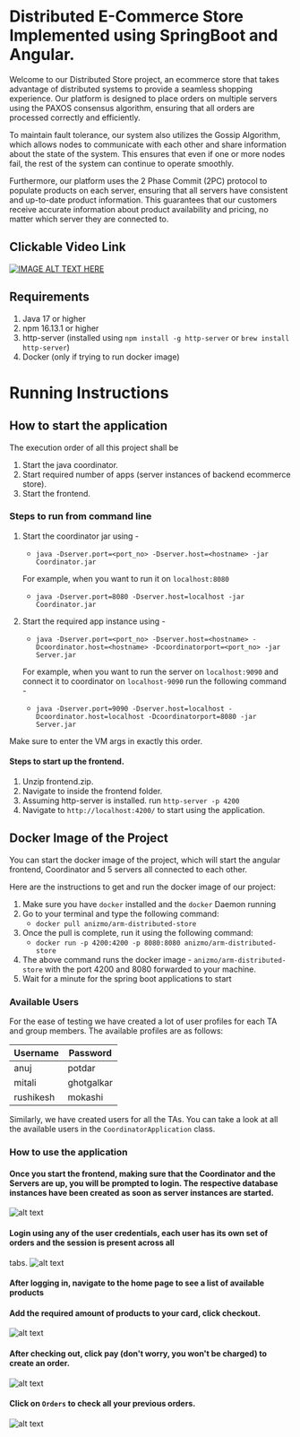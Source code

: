 # Distributed E-Commerce Store Implemented using SpringBoot and Angular.

Welcome to our Distributed Store project, an ecommerce store that takes advantage of distributed systems to provide a
seamless shopping experience. Our platform is designed to place orders on multiple servers using the PAXOS consensus
algorithm, ensuring that all orders are processed correctly and efficiently.

To maintain fault tolerance, our system also utilizes the Gossip Algorithm, which allows nodes to communicate with each
other and share information about the state of the system. This ensures that even if one or more nodes fail, the rest of
the system can continue to operate smoothly.

Furthermore, our platform uses the 2 Phase Commit (2PC) protocol to populate products on each server, ensuring that all
servers have consistent and up-to-date product information. This guarantees that our customers receive accurate
information about product availability and pricing, no matter which server they are connected to.

## Clickable Video Link

[![IMAGE ALT TEXT HERE](https://img.youtube.com/vi/x0uJhF1RLnc/0.jpg)](https://www.youtube.com/watch?v=x0uJhF1RLnc)

## Requirements

1. Java 17 or higher
2. npm 16.13.1 or higher
3. http-server (installed using `npm install -g http-server` or `brew install http-server`)
4. Docker (only if trying to run docker image)

# Running Instructions

## How to start the application

The execution order of all this project shall be

1. Start the java coordinator.
2. Start required number of apps (server instances of backend ecommerce store).
3. Start the frontend.

### Steps to run from command line

1. Start the coordinator jar using -

   - `java -Dserver.port=<port_no> -Dserver.host=<hostname> -jar Coordinator.jar`

   For example, when you want to run it on `localhost:8080`

   - `java -Dserver.port=8080 -Dserver.host=localhost -jar Coordinator.jar`

2. Start the required app instance using -

   - `java -Dserver.port=<port_no> -Dserver.host=<hostname> -Dcoordinator.host=<hostname> -Dcoordinatorport=<port_no> -jar Server.jar`

   For example, when you want to run the server on `localhost:9090` and connect it to coordinator on `localhost-9090`
   run the following command -

   - `java -Dserver.port=9090 -Dserver.host=localhost -Dcoordinator.host=localhost -Dcoordinatorport=8080 -jar Server.jar`

Make sure to enter the VM args in exactly this order.

#### Steps to start up the frontend.

1. Unzip frontend.zip.
2. Navigate to inside the frontend folder.
3. Assuming http-server is installed. run `http-server -p 4200`
4. Navigate to `http://localhost:4200/` to start using the application.

## Docker Image of the Project

You can start the docker image of the project, which will start the angular frontend, Coordinator and 5 servers all
connected to each other.

Here are the instructions to get and run the docker image of our project:

1. Make sure you have `docker` installed and the `docker` Daemon running
2. Go to your terminal and type the following command:
   - `docker pull anizmo/arm-distributed-store`
3. Once the pull is complete, run it using the following command:
   - `docker run -p 4200:4200 -p 8080:8080 anizmo/arm-distributed-store`
4. The above command runs the docker image - `anizmo/arm-distributed-store` with the port 4200 and 8080 forwarded to
   your machine.
5. Wait for a minute for the spring boot applications to start

### Available Users

For the ease of testing we have created a lot of user profiles for each TA and group members. The available profiles are
as follows:

| Username  | Password   |
|-----------|------------|
| anuj      | potdar     |
| mitali    | ghotgalkar |
| rushikesh | mokashi    |

Similarly, we have created users for all the TAs. You can take a look at all the available users in
the `CoordinatorApplication` class.

### How to use the application

#### Once you start the frontend, making sure that the Coordinator and the Servers are up, you will be prompted to login. The respective database instances have been created as soon as server instances are started.

![alt text](./app/media/database.jpeg)

#### Login using any of the user credentials, each user has its own set of orders and the session is present across all

tabs.
![alt text](./app/media/login.png)

#### After logging in, navigate to the home page to see a list of available products

#### Add the required amount of products to your card, click checkout.

![alt text](./app/media/products.png)

#### After checking out, click pay (don't worry, you won't be charged) to create an order.

![alt text](./app/media/pay.png)

#### Click on `Orders` to check all your previous orders.

![alt text](./app/media/orders.png)



